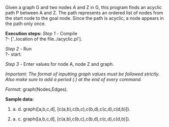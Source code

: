 Given a graph G and two nodes A and Z in G, this program finds an acyclic path P between A and Z. 
The path represents an ordered list of nodes from the start node to the goal node. 
Since the path is acyclic, a node appears in the path only once.

**Execution steps:**
*Step 1* - Compile	
  ?- ['..location of the file../acyclic.pl'].

*Step 2* - Run	
  ?- start.

*Step 3* - Enter values for node A, node Z and graph.

*Important: The format of inputting graph values must be followed strictly. Also make sure to add a period (.) at the end of every command.*

*Format*: graph(Nodes,Edges).

**Sample data:**

1.	a.	d.	graph([a,b,c,d], [c(a,b),c(b,c),c(b,d),c(c,d),c(d,b)]).

2.	a.	c.	graph([a,b,c,d], [c(a,b),c(b,c),c(b,d),c(c,d),c(d,b)]).
